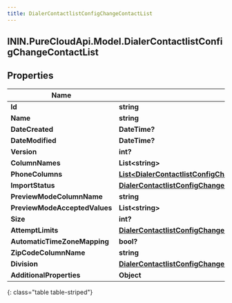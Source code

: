 ```yaml
---
title: DialerContactlistConfigChangeContactList
---
```

## ININ.PureCloudApi.Model.DialerContactlistConfigChangeContactList

## Properties

|Name | Type | Description | Notes|
|------------ | ------------- | ------------- | -------------|
| **Id** | **string** |  | [optional] |
| **Name** | **string** |  | [optional] |
| **DateCreated** | **DateTime?** |  | [optional] |
| **DateModified** | **DateTime?** |  | [optional] |
| **Version** | **int?** |  | [optional] |
| **ColumnNames** | **List&lt;string&gt;** |  | [optional] |
| **PhoneColumns** | [**List&lt;DialerContactlistConfigChangeContactPhoneNumberColumn&gt;**](DialerContactlistConfigChangeContactPhoneNumberColumn.html) |  | [optional] |
| **ImportStatus** | [**DialerContactlistConfigChangeImportStatus**](DialerContactlistConfigChangeImportStatus.html) |  | [optional] |
| **PreviewModeColumnName** | **string** |  | [optional] |
| **PreviewModeAcceptedValues** | **List&lt;string&gt;** |  | [optional] |
| **Size** | **int?** |  | [optional] |
| **AttemptLimits** | [**DialerContactlistConfigChangeUriReference**](DialerContactlistConfigChangeUriReference.html) |  | [optional] |
| **AutomaticTimeZoneMapping** | **bool?** |  | [optional] |
| **ZipCodeColumnName** | **string** |  | [optional] |
| **Division** | [**DialerContactlistConfigChangeUriReference**](DialerContactlistConfigChangeUriReference.html) |  | [optional] |
| **AdditionalProperties** | **Object** |  | [optional] |
{: class="table table-striped"}



